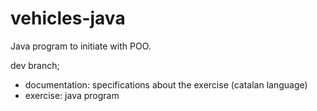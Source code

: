 # vehicles-java

Java program to initiate with POO.

dev branch;
- documentation: specifications about the exercise (catalan language)
- exercise: java program
